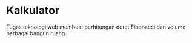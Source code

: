 # Kalkulator
Tugas teknologi web membuat perhitungan deret Fibonacci dan volume berbagai bangun ruang
